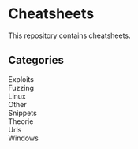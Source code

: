 # Cheatsheets

This repository contains cheatsheets.

## Categories

Exploits <br>
Fuzzing <br>
Linux <br>
Other <br>
Snippets <br>
Theorie <br>
Urls <br>
Windows <br>

